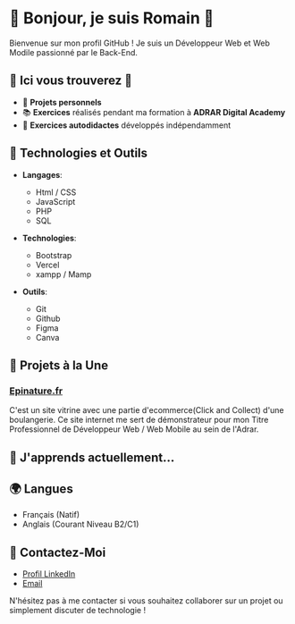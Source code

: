 # 👋 Bonjour, je suis Romain 👋

Bienvenue sur mon profil GitHub ! Je suis un Développeur Web et Web Modile passionné par le Back-End. 

## 📂 Ici vous trouverez 📂

- 🌟 **Projets personnels**
- 📚 **Exercices** réalisés pendant ma formation à **ADRAR Digital Academy**
- 🔧 **Exercices autodidactes** développés indépendamment

## 🔧 Technologies et Outils

- **Langages**:
  - Html / CSS
  - JavaScript
  - PHP
  - SQL

- **Technologies**:
  - Bootstrap
  - Vercel
  - xampp / Mamp

- **Outils**:
  - Git
  - Github
  - Figma
  - Canva

## 📂 Projets à la Une

### [Epinature.fr](https://github.com/RomainB1989/Project-EpiNature)
C'est un site vitrine avec une partie d'ecommerce(Click and Collect) d'une boulangerie. Ce site internet me sert de démonstrateur pour mon Titre Professionnel de Développeur Web / Web Mobile au sein de l'Adrar.

## 🌱 J'apprends actuellement...


## 🌍 Langues

- Français (Natif)
- Anglais (Courant Niveau B2/C1)

## 💬 Contactez-Moi

- [Profil LinkedIn](https://www.linkedin.com/in/romain-bergout-423051331/)
- [Email](mailto:romain.jimmy.bergout@gmail.com)

N'hésitez pas à me contacter si vous souhaitez collaborer sur un projet ou simplement discuter de technologie !




